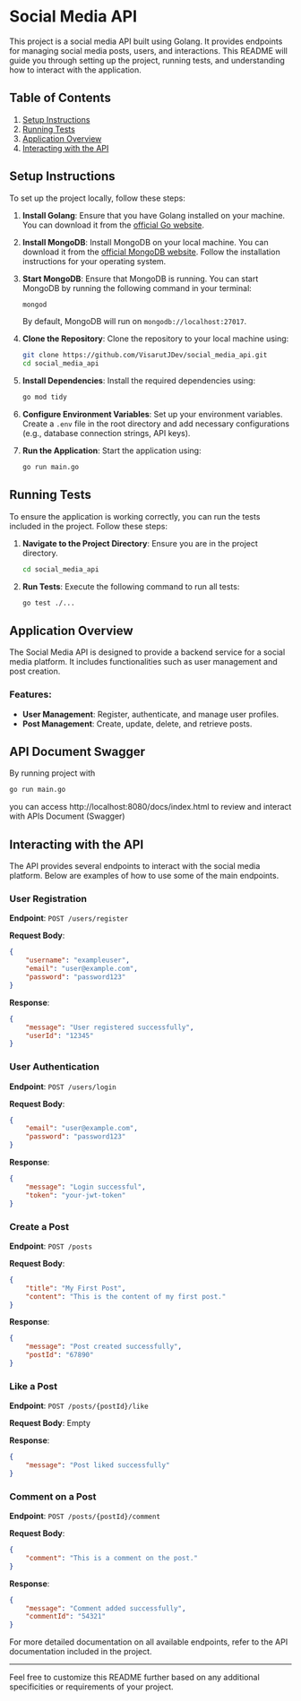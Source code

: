 # Social Media API

This project is a social media API built using Golang. It provides endpoints for managing social media posts, users, and interactions. This README will guide you through setting up the project, running tests, and understanding how to interact with the application.

## Table of Contents
1. [Setup Instructions](#setup-instructions)
2. [Running Tests](#running-tests)
3. [Application Overview](#application-overview)
4. [Interacting with the API](#interacting-with-the-api)

## Setup Instructions

To set up the project locally, follow these steps:

1. **Install Golang**: Ensure that you have Golang installed on your machine. You can download it from the [official Go website](https://golang.org/dl/).

2. **Install MongoDB**: Install MongoDB on your local machine. You can download it from the [official MongoDB website](https://www.mongodb.com/try/download/community). Follow the installation instructions for your operating system.

3. **Start MongoDB**: Ensure that MongoDB is running. You can start MongoDB by running the following command in your terminal:
    ```sh
    mongod
    ```
    By default, MongoDB will run on `mongodb://localhost:27017`.

4. **Clone the Repository**: Clone the repository to your local machine using:
    ```sh
    git clone https://github.com/VisarutJDev/social_media_api.git
    cd social_media_api
    ```

5. **Install Dependencies**: Install the required dependencies using:
    ```sh
    go mod tidy
    ```

6. **Configure Environment Variables**: Set up your environment variables. Create a `.env` file in the root directory and add necessary configurations (e.g., database connection strings, API keys).

7. **Run the Application**: Start the application using:
    ```sh
    go run main.go
    ```

## Running Tests

To ensure the application is working correctly, you can run the tests included in the project. Follow these steps:

1. **Navigate to the Project Directory**: Ensure you are in the project directory.
    ```sh
    cd social_media_api
    ```

2. **Run Tests**: Execute the following command to run all tests:
    ```sh
    go test ./...
    ```

## Application Overview

The Social Media API is designed to provide a backend service for a social media platform. It includes functionalities such as user management and post creation.

### Features:
- **User Management**: Register, authenticate, and manage user profiles.
- **Post Management**: Create, update, delete, and retrieve posts.

## API Document Swagger
By running project with 
```sh
go run main.go
```
you can access http://localhost:8080/docs/index.html to review and interact with APIs Document (Swagger)

## Interacting with the API

The API provides several endpoints to interact with the social media platform. Below are examples of how to use some of the main endpoints.

### User Registration

**Endpoint**: `POST /users/register`

**Request Body**:
```json
{
    "username": "exampleuser",
    "email": "user@example.com",
    "password": "password123"
}
```

**Response**:
```json
{
    "message": "User registered successfully",
    "userId": "12345"
}
```

### User Authentication

**Endpoint**: `POST /users/login`

**Request Body**:
```json
{
    "email": "user@example.com",
    "password": "password123"
}
```

**Response**:
```json
{
    "message": "Login successful",
    "token": "your-jwt-token"
}
```

### Create a Post

**Endpoint**: `POST /posts`

**Request Body**:
```json
{
    "title": "My First Post",
    "content": "This is the content of my first post."
}
```

**Response**:
```json
{
    "message": "Post created successfully",
    "postId": "67890"
}
```

### Like a Post

**Endpoint**: `POST /posts/{postId}/like`

**Request Body**: Empty

**Response**:
```json
{
    "message": "Post liked successfully"
}
```

### Comment on a Post

**Endpoint**: `POST /posts/{postId}/comment`

**Request Body**:
```json
{
    "comment": "This is a comment on the post."
}
```

**Response**:
```json
{
    "message": "Comment added successfully",
    "commentId": "54321"
}
```

For more detailed documentation on all available endpoints, refer to the API documentation included in the project.

---

Feel free to customize this README further based on any additional specificities or requirements of your project.
